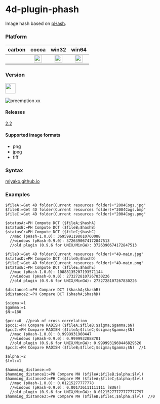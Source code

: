 4d-plugin-phash
===============

Image hash based on [pHash](http://www.phash.org/).

### Platform

| carbon | cocoa | win32 | win64 |
|:------:|:-----:|:---------:|:---------:|
||<img src="https://cloud.githubusercontent.com/assets/1725068/22371562/1b091f0a-e4db-11e6-8458-8653954a7cce.png" width="24" height="24" />|<img src="https://cloud.githubusercontent.com/assets/1725068/22371562/1b091f0a-e4db-11e6-8458-8653954a7cce.png" width="24" height="24" />|<img src="https://cloud.githubusercontent.com/assets/1725068/22371562/1b091f0a-e4db-11e6-8458-8653954a7cce.png" width="24" height="24" />|

### Version

<img src="https://user-images.githubusercontent.com/1725068/41266195-ddf767b2-6e30-11e8-9d6b-2adf6a9f57a5.png" width="32" height="32" />

![preemption xx](https://user-images.githubusercontent.com/1725068/41327179-4e839948-6efd-11e8-982b-a670d511e04f.png)

#### Releases

[2.2](https://github.com/miyako/4d-plugin-phash/releases/tag/2.2)

#### Supported image formats

* png
* jpeg
* tiff

### Syntax

[miyako.github.io](https://miyako.github.io/2019/09/09/4d-plugin-phash.html)

### Examples

```
$fileA:=Get 4D folder(Current resources folder)+"2004Cogs.jpg"
$fileB:=Get 4D folder(Current resources folder)+"2004Cogs.bmp"
$fileC:=Get 4D folder(Current resources folder)+"2004Cogs.png"

$statusA:=PH Compute DCT ($fileA;$hashA)
$statusB:=PH Compute DCT ($fileB;$hashB)
$statusC:=PH Compute DCT ($fileC;$hashC)
  //mac (pHash-1.0.0): 3695991198010760088
  //windows (pHash-0.9.0): 3726390674172847513
  //old plugin (0.9.6 for UNIX/MinGW): 3726390674172847513

$fileD:=Get 4D folder(Current resources folder)+"4D-main.jpg"
$statusD:=PH Compute DCT ($fileD;$hashD)
$fileE:=Get 4D folder(Current resources folder)+"4D-main.png"
$statusE:=PH Compute DCT ($fileE;$hashE)
  //mac (pHash-1.0.0): 10888135207193571144
  //windows (pHash-0.9.0): 2732728107267830226
  //old plugin (0.9.6 for UNIX/MinGW): 2732728107267830226

$distance1:=PH Compare DCT ($hashA;$hashB)
$distance2:=PH Compare DCT ($hashA;$hashD)

$sigma:=1
$gamma:=1
$N:=180

$pcc:=0  //peak of cross correlation
$pcc1:=PH Compare RADISH ($fileA;$fileB;$sigma;$gamma;$N)
$pcc2:=PH Compare RADISH ($fileA;$fileC;$sigma;$gamma;$N)
  //mac (pHash-1.0.0): 0.9999931960447
  //windows (pHash-0.9.0): 0.9999932088701
  //old plugin (0.9.6 for UNIX/MinGW): 0.9999931960446829526
$pcc3:=PH Compare RADISH ($fileB;$fileC;$sigma;$gamma;$N)  //1  

$alpha:=2
$lvl:=1

$hamming_distance:=0
$hamming_distance1:=PH Compare MH ($fileA;$fileB;$alpha;$lvl)
$hamming_distance2:=PH Compare MH ($fileA;$fileC;$alpha;$lvl)
  //mac (pHash-1.0.0): 0.01215277777778
  //windows (pHash-0.9.0): 0.001736111111111 [BUG!]
  //old plugin (0.9.6 for UNIX/MinGW): 0.01215277777777777797
$hamming_distance3:=PH Compare MH ($fileB;$fileC;$alpha;$lvl)  //0
```
